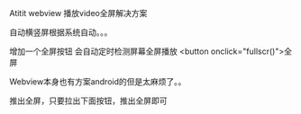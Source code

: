 Atitit webview 播放video全屏解决方案

自动横竖屏根据系统自动。。。

增加一个全屏按钮
会自动定时检测屏幕全屏播放
<button onclick="fullscr()">全屏</button>
   <script>
     function fullscr(){
     
       window.setInterval(()=>{
       
       // document.body.clientHeight  会buduan auto heigt more
         var visuht=window.screen.availHeight;
         console.log(document.body.clientWidth+"*"+visuht)
        if (document.body.clientWidth < 500)
        {
          $("#player").height( visuht);
        }
             
         else
         {
          $("#player").width("100%");
      
          $("#player").height(   visuht);
         }     
           
       },500)
     }
   </script>

Webview本身也有方案android的但是太麻烦了。。

推出全屏，只要拉出下面按钮，推出全屏即可
